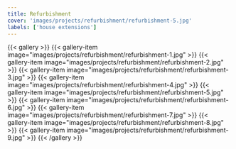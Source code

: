 ```yaml
---
title: Refurbishment
cover: 'images/projects/refurbishment/refurbishment-5.jpg'
labels: ['house extensions']
---
```


{{< gallery >}}
{{< gallery-item image="images/projects/refurbishment/refurbishment-1.jpg" >}}
{{< gallery-item image="images/projects/refurbishment/refurbishment-2.jpg" >}}
{{< gallery-item image="images/projects/refurbishment/refurbishment-3.jpg" >}}
{{< gallery-item image="images/projects/refurbishment/refurbishment-4.jpg" >}}
{{< gallery-item image="images/projects/refurbishment/refurbishment-5.jpg" >}}
{{< gallery-item image="images/projects/refurbishment/refurbishment-6.jpg" >}}
{{< gallery-item image="images/projects/refurbishment/refurbishment-7.jpg" >}}
{{< gallery-item image="images/projects/refurbishment/refurbishment-8.jpg" >}}
{{< gallery-item image="images/projects/refurbishment/refurbishment-9.jpg" >}}
{{< /gallery >}}